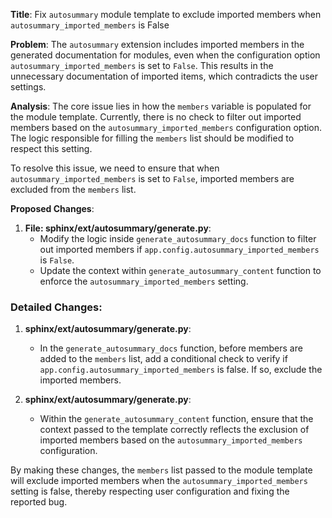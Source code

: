 **Title**: Fix `autosummary` module template to exclude imported members when `autosummary_imported_members` is False

**Problem**:
The `autosummary` extension includes imported members in the generated documentation for modules, even when the configuration option `autosummary_imported_members` is set to `False`. This results in the unnecessary documentation of imported items, which contradicts the user settings.

**Analysis**:
The core issue lies in how the `members` variable is populated for the module template. Currently, there is no check to filter out imported members based on the `autosummary_imported_members` configuration option. The logic responsible for filling the `members` list should be modified to respect this setting.

To resolve this issue, we need to ensure that when `autosummary_imported_members` is set to `False`, imported members are excluded from the `members` list.

**Proposed Changes**:

1. **File: sphinx/ext/autosummary/generate.py**:
    - Modify the logic inside `generate_autosummary_docs` function to filter out imported members if `app.config.autosummary_imported_members` is `False`.
    - Update the context within `generate_autosummary_content` function to enforce the `autosummary_imported_members` setting.

### Detailed Changes:

1. **sphinx/ext/autosummary/generate.py**:
    - In the `generate_autosummary_docs` function, before members are added to the `members` list, add a conditional check to verify if `app.config.autosummary_imported_members` is false. If so, exclude the imported members.

2. **sphinx/ext/autosummary/generate.py**:
    - Within the `generate_autosummary_content` function, ensure that the context passed to the template correctly reflects the exclusion of imported members based on the `autosummary_imported_members` configuration.

By making these changes, the `members` list passed to the module template will exclude imported members when the `autosummary_imported_members` setting is false, thereby respecting user configuration and fixing the reported bug.